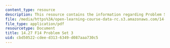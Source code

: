 ```yaml
---
content_type: resource
description: This resource contains the information regarding Problem Set 3.
file: /media/https%3A/open-learning-course-data-rc.s3.amazonaws.com/14-27-economics-and-e-commerce-fall-2014/cbd50522cdeed3136349d087aaa730c5_MIT14_27F14_pset3.pdf
file_type: application/pdf
resourcetype: Document
title: 14.27 F14 Problem Set 3
uid: cbd50522-cdee-d313-6349-d087aaa730c5
---
```

